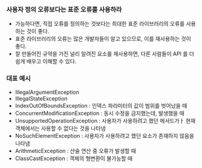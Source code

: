 ### 사용자 정의 오류보다는 표준 오류를 사용하라
* 가능하다면, 직접 오류를 정의하는 것보다는 최대한 표준 라이브러리의 오류를 사용하는 것이 좋다.
* 표준 라이브러리의 오류는 많은 개발자들이 알고 있으므로, 이를 재사용하는 것이 좋다.
* 잘 만들어진 규약을 가진 널리 알려진 요소를 재사용하면, 다른 사람들이 API 를 더 쉽게 배우고 이해할 수 있다.

### 대표 예시
* IllegalArgumentException
* IllegalStateException
* IndexOutOfBoundsException : 인덱스 파라미터의 값이 범위를 벗어났을 때 
* ConcurrentModificationException : 동시 수정을 금지했는데, 발생했을 때
* UnsupportedOperationException : 사용자가 사용하려고 했던 메서드가ㅏ 현재 객체에서는 사용할 수 없다는 것을 나타냄
* NoSuchElementException : 사용자가 사용하려고 했던 요소가 존재하지 않음을 나타냄
* ArithmeticException : 산술 연산 중 오류가 발생할 때 
* ClassCastException : 객체의 형변환이 불가능할 때 
                                                                                      